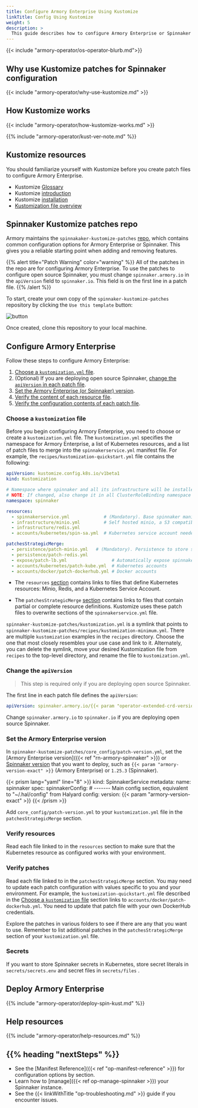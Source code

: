 ```yaml
---
title: Configure Armory Enterprise Using Kustomize
linkTitle: Config Using Kustomize
weight: 5
description: >
  This guide describes how to configure Armory Enterprise or Spinnaker using Kustomize patches.
---
```

{{< include "armory-operator/os-operator-blurb.md">}}

## Why use Kustomize patches for Spinnaker configuration

{{< include "armory-operator/why-use-kustomize.md" >}}

## How Kustomize works

{{< include "armory-operator/how-kustomize-works.md" >}}

{{% include "armory-operator/kust-ver-note.md" %}}

## Kustomize resources

You should familiarize yourself with Kustomize before you create patch files to configure Armory Enterprise.

* Kustomize [Glossary](https://kubectl.docs.kubernetes.io/references/kustomize/glossary/)
* Kustomize [introduction](https://kubectl.docs.kubernetes.io/guides/introduction/kustomize/)
* Kustomize [installation](https://kubectl.docs.kubernetes.io/installation/kustomize/)
* [Kustomization file overview](https://kubectl.docs.kubernetes.io/references/kustomize/kustomization/)

## Spinnaker Kustomize patches repo

Armory maintains the `spinnakaker-kustomize-patches` [repo](https://github.com/armory/spinnaker-kustomize-patches), which contains common configuration options for Armory Enterprise or Spinnaker. This gives you a reliable starting point when adding and removing features.

{{% alert title="Patch Warning" color="warning" %}}
All of the patches in the repo are for configuring Armory Enterprise. To use the patches to configure open source Spinnaker, you must change `spinnaker.armory.io` in the `apiVersion` field to `spinnaker.io`. This field is on the first line in a patch file.
{{% /alert %}}

To start, create your own copy of the `spinnaker-kustomize-patches` repository
by clicking the `Use this template` button:

![button](/images/kustomize-patches-repo-clone.png)

Once created, clone this repository to your local machine.

## Configure Armory Enterprise

Follow these steps to configure Armory Enterprise:

1. [Choose a `kustomization.yml` file](#choose-a-kustomization-file).
1. (Optional) If you are deploying open source Spinnaker, [change the `apiVersion` in each patch file](#change-the-apiversion).
1. [Set the Armory Enterprise (or Spinnaker) version](#set-the-spinnaker-version).
1. [Verify the content of each resource file](#verify-resources).
1. [Verify the configuration contents of each patch file](#verify-patches).

### Choose a `kustomization` file

Before you begin configuring Armory Enterprise, you need to choose or create a `kustomization.yml` file. The `kustomization.yml` specifies the namespace for Armory Enterprise, a list of Kubernetes resources, and a list of patch files to merge into the `spinnakerservice.yml` manifest file. For example, the `recipes/kustomization-quickstart.yml` file contains the following:

```yaml
apiVersion: kustomize.config.k8s.io/v1beta1
kind: Kustomization

# Namespace where spinnaker and all its infrastructure will be installed.
# NOTE: If changed, also change it in all ClusterRoleBinding namespace references.
namespace: spinnaker

resources:
  - spinnakerservice.yml             # (Mandatory). Base spinnaker manifest
  - infrastructure/minio.yml         # Self hosted minio, a S3 compatible data store
  - infrastructure/redis.yml
  - accounts/kubernetes/spin-sa.yml  # Kubernetes service account needed by patch-kube.yml

patchesStrategicMerge:
  - persistence/patch-minio.yml   # (Mandatory). Persistence to store spinnaker applications and pipelines
  - persistence/patch-redis.yml
  - expose/patch-lb.yml                 # Automatically expose spinnaker
  - accounts/kubernetes/patch-kube.yml  # Kubernetes accounts
  - accounts/docker/patch-dockerhub.yml # Docker accounts
```

* The `resources` [section](https://kubectl.docs.kubernetes.io/references/kustomize/kustomization/resource/) contains links to files that define Kubernetes resources: Minio, Redis, and a Kubernetes Service Account.

* The `patchesStrategicMerge` [section](https://kubectl.docs.kubernetes.io/references/kustomize/kustomization/patchesstrategicmerge/) contains links to files that contain partial or complete resource definitions. Kustomize uses these patch files to overwrite sections of the `spinnakerservice.yml` file.

`spinnaker-kustomize-patches/kustomization.yml` is a symlink that points to `spinnaker-kustomize-patches/recipes/kustomization-minimum.yml`. There are multiple `kustomization` examples in the `recipes` directory. Choose the one that most closely resembles your use case and link to it. Alternately, you can delete the symlink, move your desired Kustomization file from `recipes` to the top-level directory, and rename the file to `kustomization.yml`.


### Change the `apiVersion`

>This step is required only if you are deploying open source Spinnaker.

The first line in each patch file defines the `apiVersion`:

```yaml
apiVersion: spinnaker.armory.io/{{< param "operator-extended-crd-version">}}
```

Change `spinnaker.armory.io` to `spinnaker.io` if you are deploying open source Spinnaker.

### Set the Armory Enterprise version

In `spinnaker-kustomize-patches/core_config/patch-version.yml`, set the [Armory Enterprise version]({{< ref "rn-armory-spinnaker" >}}) or [Spinnaker version](https://spinnaker.io/community/releases/versions/) that you want to deploy, such as `{{< param "armory-version-exact" >}}` (Armory Enterprise) or `1.25.3` (Spinnaker).

{{< prism lang="yaml" line="8" >}}
kind: SpinnakerService
metadata:
  name: spinnaker
spec:
  spinnakerConfig:
    # ------- Main config section, equivalent to "~/.hal/config" from Halyard
    config:
      version: {{< param "armory-version-exact" >}}
{{< /prism >}}

Add `core_config/patch-version.yml` to your `kustomization.yml` file in the `patchesStrategicMerge` section.

### Verify resources

Read each file linked to in the `resources` section to make sure that the Kubernetes resource as configured works with your environment.

### Verify patches

Read each file linked to in the `patchesStrategicMerge` section. You may need to update each patch configuration with values specific to you and your environment. For example, the `kustomization-quickstart.yml` file described in the [Choose a `kustomization` file](#choose-a-kustomization-file) section links to `accounts/docker/patch-dockerhub.yml`. You need to update that patch file with your own DockerHub credentials.

Explore the patches in various folders to see if there are any that you want to use. Remember to list additional patches in the `patchesStrategicMerge` section of your `kustomization.yml` file.

### Secrets

If you want to store Spinnaker secrets in Kubernetes, store secret literals in `secrets/secrets.env` and secret files in `secrets/files` .

## Deploy Armory Enterprise

{{% include "armory-operator/deploy-spin-kust.md" %}}

## Help resources

{{% include "armory-operator/help-resources.md" %}}

## {{% heading "nextSteps" %}}

* See the [Manifest Reference]({{< ref "op-manifest-reference" >}}) for configuration options by section.
* Learn how to [manage]({{< ref op-manage-spinnaker >}}) your Spinnaker instance.
* See the {{< linkWithTitle "op-troubleshooting.md" >}} guide if you encounter issues.
